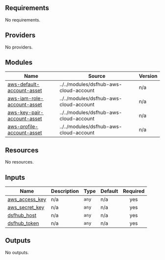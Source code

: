 <!-- BEGIN_TF_DOCS -->
## Requirements

No requirements.

## Providers

No providers.

## Modules

| Name | Source | Version |
|------|--------|---------|
| <a name="module_aws-default-account-asset"></a> [aws-default-account-asset](#module\_aws-default-account-asset) | ../../modules/dsfhub-aws-cloud-account | n/a |
| <a name="module_aws-iam-role-account-asset"></a> [aws-iam-role-account-asset](#module\_aws-iam-role-account-asset) | ../../modules/dsfhub-aws-cloud-account | n/a |
| <a name="module_aws-key-pair-account-asset"></a> [aws-key-pair-account-asset](#module\_aws-key-pair-account-asset) | ../../modules/dsfhub-aws-cloud-account | n/a |
| <a name="module_aws-profile-account-asset"></a> [aws-profile-account-asset](#module\_aws-profile-account-asset) | ../../modules/dsfhub-aws-cloud-account | n/a |

## Resources

No resources.

## Inputs

| Name | Description | Type | Default | Required |
|------|-------------|------|---------|:--------:|
| <a name="input_aws_access_key"></a> [aws\_access\_key](#input\_aws\_access\_key) | n/a | `any` | n/a | yes |
| <a name="input_aws_secret_key"></a> [aws\_secret\_key](#input\_aws\_secret\_key) | n/a | `any` | n/a | yes |
| <a name="input_dsfhub_host"></a> [dsfhub\_host](#input\_dsfhub\_host) | n/a | `any` | n/a | yes |
| <a name="input_dsfhub_token"></a> [dsfhub\_token](#input\_dsfhub\_token) | n/a | `any` | n/a | yes |

## Outputs

No outputs.
<!-- END_TF_DOCS -->